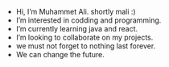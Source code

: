- Hi, I’m Muhammet Ali. shortly mali :)
- I’m interested in codding and programming.
- I’m currently learning java and react.
- I’m looking to collaborate on my projects.
- we must not forget to nothing last forever.
- We can change the future.


<!---
malicolak/malicolak is a ✨ special ✨ repository because its `README.md` (this file) appears on your GitHub profile.
You can click the Preview link to take a look at your changes.
--->
